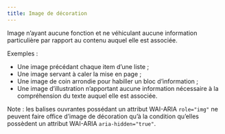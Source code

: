 ```yaml
---
title: Image de décoration
---
```


Image n’ayant aucune fonction et ne véhiculant aucune information particulière
par rapport au contenu auquel elle est associée. 

Exemples :
- Une image précédant chaque item d’une liste ;
- Une image servant à caler la mise en page ;
- Une image de coin arrondie pour habiller un bloc d’information ;
- Une image d’illustration n’apportant aucune information nécessaire à la compréhension du texte auquel elle est associée.

Note : les balises ouvrantes possédant un attribut WAI-ARIA `role="img"` ne peuvent
faire office d’image de décoration qu’à la condition qu’elles possèdent un
attribut WAI-ARIA `aria-hidden="true"`.
